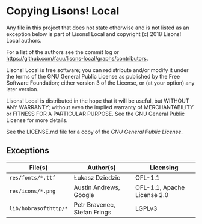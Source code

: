 Copying Lisons! Local
=====================

Any file in this project that does not state otherwise and is not listed as an
exception below is part of Lisons! Local and copyright (c) 2018 Lisons! Local 
authors.

For a list of the authors see the commit log or
https://github.com/fauu/lisons-local/graphs/contributors.

Lisons! Local is free software; you can redistribute and/or modify it under the
terms of the GNU General Public License as published by the Free Software
Foundation; either version 3 of the License, or (at your option) any later
version.

Lisons! Local is distributed in the hope that it will be useful, but WITHOUT
ANY WARRANTY; without even the implied warranty of MERCHANTABILITY or FITNESS
FOR A PARTICULAR PURPOSE. See the GNU General Public License for more details.

See the LICENSE.md file for a copy of the *GNU General Public License*.

Exceptions
----------
File(s) | Author(s) | Licensing
----- | --------- | ---------
``res/fonts/*.ttf`` | Łukasz Dziedzic | OFL-1.1
``res/icons/*.png`` | Austin Andrews, Google | OFL-1.1, Apache License 2.0
``lib/hobrasofthttp/*`` | Petr Bravenec, Stefan Frings | LGPLv3
